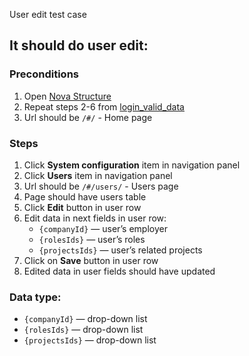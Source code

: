 User edit test case

## It should do user edit:

### Preconditions

1. Open [Nova Structure]()
2. Repeat steps 2-6 from [login_valid_data](login_valid_data.md)
3. Url should be `/#/` - Home page

### Steps

1. Click **System configuration** item in navigation panel
2. Click **Users** item in navigation panel
3. Url should be `/#/users/` - Users page
4. Page should have users table
5. Click **Edit** button in user row
6. Edit data in next fields in user row:
    * `{companyId}` — user’s employer
    * `{rolesIds}` — user’s roles
    * `{projectsIds}` — user’s related projects
7. Click on **Save** button in user row
8. Edited data in user fields should have updated

### Data type:

* `{companyId}` — drop-down list
* `{rolesIds}` — drop-down list
* `{projectsIds}` — drop-down list